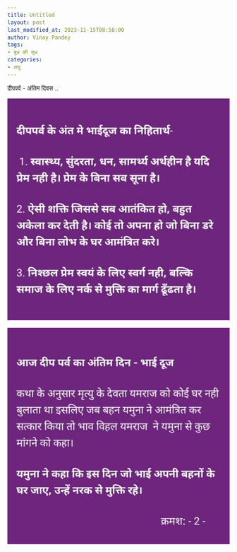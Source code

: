 ```yaml
---
title: Untitled
layout: post
last_modified_at: 2023-11-15T08:58:00
author: Vinay Pandey
tags:
- बुध की सुध
categories:
- लघु
---
```

दीपपर्व - अंतिम दिवस ..


![IMG-20231115-WA0005.jpg](/images/IMG-20231115-WA0005.jpg)

![IMG-20231115-WA0003.jpg](/images/IMG-20231115-WA0003.jpg)

